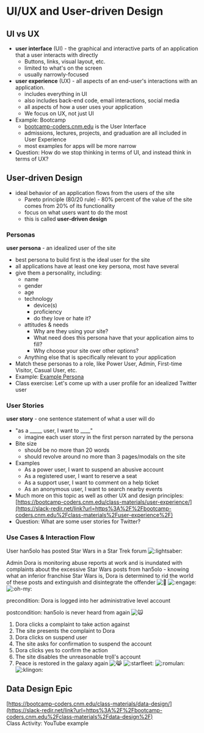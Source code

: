 # UI/UX and User-driven Design

## UI vs UX

-   **user interface**  (UI) - the graphical and interactive parts of an application that a user interacts with directly
    -   Buttons, links, visual layout, etc.
    -   limited to what's on the screen
    -   usually narrowly-focused
-   **user experience** (UX) - all aspects of an end-user's interactions with an application.
    -   includes everything in UI
    -   also includes back-end code, email interactions, social media
    -   all aspects of how a user uses your application
    -   We focus on UX, not just UI
-   Example: Bootcamp
    -   [bootcamp-coders.cnm.edu](https://slack-redir.net/link?url=http%3A%2F%2Fbootcamp-coders.cnm.edu%2F)  is the User Interface
    -   admissions, lectures, projects, and graduation are all included in User Experience
    -   most examples for apps will be more narrow
-   Question: How do we stop thinking in terms of UI, and instead think in terms of UX?

  

## User-driven Design

-   ideal behavior of an application flows from the users of the site
    -   Pareto principle (80/20 rule) - 80% percent of the value of the site comes from 20% of its functionality
    -   focus on what users want to do the most
    -   this is called  **user-driven design**

  

### Personas

**user persona** - an idealized user of the site

-   best persona to build first is the ideal user for the site
-   all applications have at least one key persona, most have several
-   give them a personality, including:
    -   name
    -   gender
    -   age
    -   technology
        -   device(s)
        -   proficiency
        -   do they love or hate it?
    -   attitudes & needs
        -   Why are they using your site?
        -   What need does this persona have that your application aims to fill?
        -   Why choose your site over other options?
    -   Anything else that is specifically relevant to your application
-   Match these personas to a role, like Power User, Admin, First-time Visitor, Casual User, etc.
-   Example:  [Example Persona](https://dribbble.com/shots/3052941-UX-Persona-for-Book-App)
-   Class exercise: Let's come up with a user profile for an idealized Twitter user

  

### User Stories

**user story**  - one sentence statement of what a user will do

-   "as a _____ user, I want to ____"
    -   imagine each user story in the first person narrated by the persona
-   Bite size
    -   should be no more than 20 words
    -   should revolve around no more than 3 pages/modals on the site
-   Examples
    -   As a power user, I want to suspend an abusive account
    -   As a registered user, I want to reserve a seat
    -   As a support user, I want to comment on a help ticket
    -   As an anonymous user, I want to search nearby events
-   Much more on this topic as well as other UX and design principles:  [https://bootcamp-coders.cnm.edu/class-materials/user-experience/](https://slack-redir.net/link?url=https%3A%2F%2Fbootcamp-coders.cnm.edu%2Fclass-materials%2Fuser-experience%2F)
-   Question: What are some user stories for Twitter?

  

### Use Cases & Interaction Flow

User han5olo has posted Star Wars in a Star Trek forum  ![:lightsaber:](https://emoji.slack-edge.com/T053NFY3R/lightsaber/665c4a026bc26208.png)  
  
Admin Dora is monitoring abuse reports at work and is inundated with complaints about the excessive Star Wars posts from han5olo - knowing what an inferior franchise Star Wars is, Dora is determined to rid the world of these posts and extinguish and disintegrate the offender  ![:facepalm:](https://emoji.slack-edge.com/T053NFY3R/facepalm/bc5b4eebbeab8108.png)  ![:engage:](https://emoji.slack-edge.com/T053NFY3R/engage/60a35fd8f81e3b12.jpg)  ![:oh-my:](https://emoji.slack-edge.com/T053NFY3R/oh-my/8ebdb83665a0f58b.png)  
  
precondition: Dora is logged into her administrative level account  
  
postcondition: han5olo is never heard from again  ![:scream_cat:](https://a.slack-edge.com/production-standard-emoji-assets/10.2/apple-medium/1f640@2x.png)  

1.  Dora clicks a complaint to take action against
2.  The site presents the complaint to Dora
3.  Dora clicks on suspend user
4.  The site asks for confirmation to suspend the account
5.  Dora clicks yes to confirm the action
6.  The site disables the unreasonable troll's account
7.  Peace is restored in the galaxy again  ![:joy_cat:](https://a.slack-edge.com/production-standard-emoji-assets/10.2/apple-medium/1f639@2x.png)  ![:starfleet:](https://emoji.slack-edge.com/T053NFY3R/starfleet/e7e4a1c98548c66b.png)  ![:romulan:](https://emoji.slack-edge.com/T053NFY3R/romulan/90be0e0269ca4d8b.png)  ![:klingon:](https://emoji.slack-edge.com/T053NFY3R/klingon/2ed9f3c7bbeedbc7.png)

  

## Data Design Epic

[https://bootcamp-coders.cnm.edu/class-materials/data-design/](https://slack-redir.net/link?url=https%3A%2F%2Fbootcamp-coders.cnm.edu%2Fclass-materials%2Fdata-design%2F)  
Class Activity: YouTube example